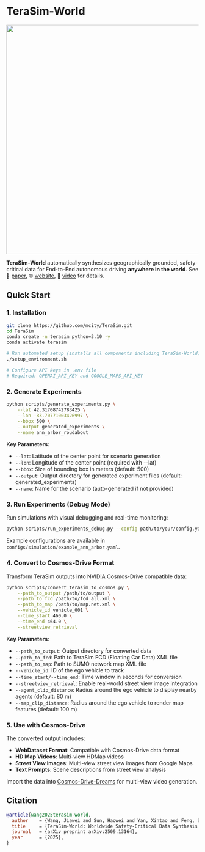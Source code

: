 # TeraSim-World

<div align="center">
<img src="figure/TeraSim_World.png" height="600px">
</div>

**TeraSim-World** automatically synthesizes geographically grounded, safety-critical data for End-to-End autonomous driving **anywhere in the world**. See 📄 [paper](https://arxiv.org/abs/2503.03629), 🌐 [website](https://wjiawei.com/terasim-world-web/), 🎥 [video](https://www.youtube.com/watch?v=75T1-2Ce0Ds) for details.



## Quick Start

### 1. Installation

```bash
git clone https://github.com/mcity/TeraSim.git
cd TeraSim
conda create -n terasim python=3.10 -y
conda activate terasim

# Run automated setup (installs all components including TeraSim-World)
./setup_environment.sh

# Configure API keys in .env file
# Required: OPENAI_API_KEY and GOOGLE_MAPS_API_KEY
```

### 2. Generate Experiments

```bash
python scripts/generate_experiments.py \
    --lat 42.31708742783425 \
    --lon -83.70771003426997 \
    --bbox 500 \
    --output generated_experiments \
    --name ann_arbor_roudabout
```

**Key Parameters:**
- `--lat`: Latitude of the center point for scenario generation
- `--lon`: Longitude of the center point (required with --lat)
- `--bbox`: Size of bounding box in meters (default: 500)
- `--output`: Output directory for generated experiment files (default: generated_experiments)
- `--name`: Name for the scenario (auto-generated if not provided)

### 3. Run Experiments (Debug Mode)

Run simulations with visual debugging and real-time monitoring:

```bash
python scripts/run_experiments_debug.py --config path/to/your/config.yaml
```

Example configurations are available in `configs/simulation/example_ann_arbor.yaml`.

### 4. Convert to Cosmos-Drive Format

Transform TeraSim outputs into NVIDIA Cosmos-Drive compatible data:

```bash
python scripts/convert_terasim_to_cosmos.py \
    --path_to_output /path/to/output \
    --path_to_fcd /path/to/fcd_all.xml \
    --path_to_map /path/to/map.net.xml \
    --vehicle_id vehicle_001 \
    --time_start 460.0 \
    --time_end 464.0 \
    --streetview_retrieval
```

**Key Parameters:**
- `--path_to_output`: Output directory for converted data
- `--path_to_fcd`: Path to TeraSim FCD (Floating Car Data) XML file
- `--path_to_map`: Path to SUMO network map XML file
- `--vehicle_id`: ID of the ego vehicle to track
- `--time_start/--time_end`: Time window in seconds for conversion
- `--streetview_retrieval`: Enable real-world street view image integration
- `--agent_clip_distance`: Radius around the ego vehicle to display nearby agents (default: 80 m)
- `--map_clip_distance`: Radius around the ego vehicle to render map features (default: 100 m)

### 5. Use with Cosmos-Drive

The converted output includes:
- **WebDataset Format**: Compatible with Cosmos-Drive data format
- **HD Map Videos**: Multi-view HDMap videos
- **Street View Images**: Multi-view street view images from Google Maps
- **Text Prompts**: Scene descriptions from street view analysis

Import the data into [Cosmos-Drive-Dreams](https://github.com/nv-tlabs/Cosmos-Drive-Dreams) for multi-view video generation.


## Citation

```bibtex
@article{wang2025terasim-world,
  author    = {Wang, Jiawei and Sun, Haowei and Yan, Xintao and Feng, Shuo and Gao, Jun and Liu, Henry},
  title     = {TeraSim-World: Worldwide Safety-Critical Data Synthesis for End-to-End Autonomous Driving},
  journal   = {arXiv preprint arXiv:2509.13164},
  year      = {2025},
}
```